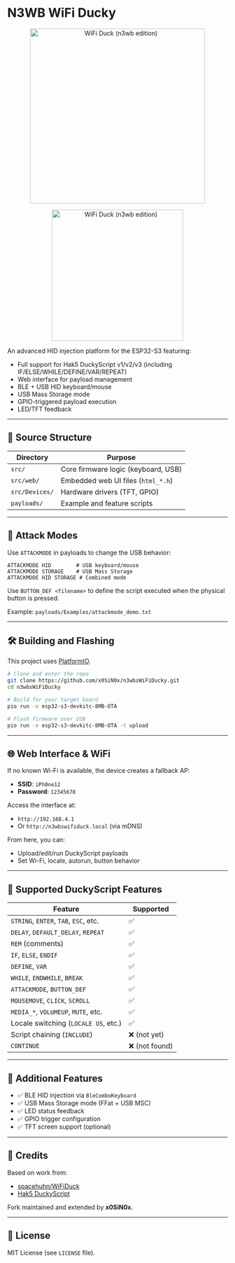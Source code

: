 # N3WB WiFi Ducky

<p align="center">
    <img alt="WiFi Duck (n3wb edition)" src="web/n3wb_main_evil.png" width="400">
</p>
<p align="center">
    <img alt="WiFi Duck (n3wb edition)" src="web/Under-Construction.png" width="300">
</p>

An advanced HID injection platform for the ESP32-S3 featuring:

* Full support for Hak5 DuckyScript v1/v2/v3 (including IF/ELSE/WHILE/DEFINE/VAR/REPEAT)
* Web interface for payload management
* BLE + USB HID keyboard/mouse
* USB Mass Storage mode
* GPIO-triggered payload execution
* LED/TFT feedback

---

## 📂 Source Structure

| Directory      | Purpose                             |
| -------------- | ----------------------------------- |
| `src/`         | Core firmware logic (keyboard, USB) |
| `src/web/`     | Embedded web UI files (`html_*.h`)  |
| `src/Devices/` | Hardware drivers (TFT, GPIO)        |
| `payloads/`    | Example and feature scripts         |

---

## 🧨 Attack Modes

Use `ATTACKMODE` in payloads to change the USB behavior:

```ducky
ATTACKMODE HID        # USB keyboard/mouse
ATTACKMODE STORAGE    # USB Mass Storage
ATTACKMODE HID STORAGE # Combined mode
```

Use `BUTTON_DEF <filename>` to define the script executed when the physical button is pressed.

Example: `payloads/Examples/attackmode_demo.txt`

---

## 🛠 Building and Flashing

This project uses [PlatformIO](https://platformio.org/).

```bash
# Clone and enter the repo
git clone https://github.com/x0SiN0x/n3wbsWiFiDucky.git
cd n3wbsWiFiDucky

# Build for your target board
pio run -e esp32-s3-devkitc-8MB-OTA

# Flash firmware over USB
pio run -e esp32-s3-devkitc-8MB-OTA -t upload
```

---

## 🌐 Web Interface & WiFi

If no known Wi-Fi is available, the device creates a fallback AP:

* **SSID**: `iPh0ne12`
* **Password**: `12345678`

Access the interface at:

* `http://192.168.4.1`
* Or `http://n3wbswifiduck.local` (via mDNS)

From here, you can:

* Upload/edit/run DuckyScript payloads
* Set Wi-Fi, locale, autorun, button behavior

---

## 📝 Supported DuckyScript Features

| Feature                               | Supported     |
| ------------------------------------- | ------------- |
| `STRING`, `ENTER`, `TAB`, `ESC`, etc. | ✅             |
| `DELAY`, `DEFAULT_DELAY`, `REPEAT`    | ✅             |
| `REM` (comments)                      | ✅             |
| `IF`, `ELSE`, `ENDIF`                 | ✅             |
| `DEFINE`, `VAR`                       | ✅             |
| `WHILE`, `ENDWHILE`, `BREAK`          | ✅             |
| `ATTACKMODE`, `BUTTON_DEF`            | ✅             |
| `MOUSEMOVE`, `CLICK`, `SCROLL`        | ✅             |
| `MEDIA_*`, `VOLUMEUP`, `MUTE`, etc.   | ✅             |
| Locale switching (`LOCALE US`, etc.)  | ✅             |
| Script chaining (`INCLUDE`)           | ❌ (not yet)   |
| `CONTINUE`                            | ❌ (not found) |

---

## 🧪 Additional Features

* ✅ BLE HID injection via `BleComboKeyboard`
* ✅ USB Mass Storage mode (FFat + USB MSC)
* ✅ LED status feedback
* ✅ GPIO trigger configuration
* ✅ TFT screen support (optional)

---

## 🧠 Credits

Based on work from:

* [spacehuhn/WiFiDuck](https://github.com/spacehuhn/WiFiDuck)
* [Hak5 DuckyScript](https://docs.hak5.org/hak5-usb-rubber-ducky)

Fork maintained and extended by **x0SiN0x**.

---

## 📎 License

MIT License (see `LICENSE` file).
